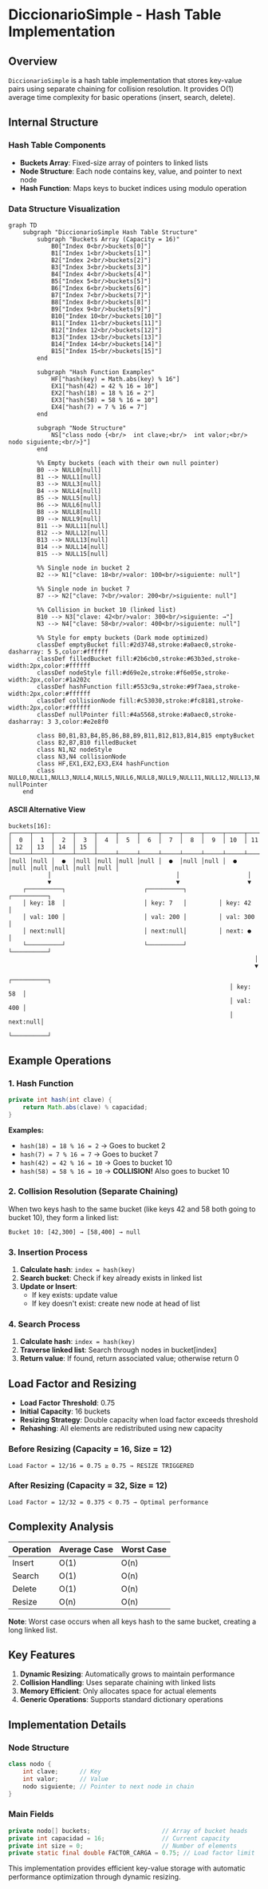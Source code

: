 # DiccionarioSimple - Hash Table Implementation

## Overview
`DiccionarioSimple` is a hash table implementation that stores key-value pairs using separate chaining for collision resolution. It provides O(1) average time complexity for basic operations (insert, search, delete).

## Internal Structure

### Hash Table Components
- **Buckets Array**: Fixed-size array of pointers to linked lists
- **Node Structure**: Each node contains key, value, and pointer to next node
- **Hash Function**: Maps keys to bucket indices using modulo operation

### Data Structure Visualization

```mermaid
graph TD
    subgraph "DiccionarioSimple Hash Table Structure"
        subgraph "Buckets Array (Capacity = 16)"
            B0["Index 0<br/>buckets[0]"]
            B1["Index 1<br/>buckets[1]"]
            B2["Index 2<br/>buckets[2]"]
            B3["Index 3<br/>buckets[3]"]
            B4["Index 4<br/>buckets[4]"]
            B5["Index 5<br/>buckets[5]"]
            B6["Index 6<br/>buckets[6]"]
            B7["Index 7<br/>buckets[7]"]
            B8["Index 8<br/>buckets[8]"]
            B9["Index 9<br/>buckets[9]"]
            B10["Index 10<br/>buckets[10]"]
            B11["Index 11<br/>buckets[11]"]
            B12["Index 12<br/>buckets[12]"]
            B13["Index 13<br/>buckets[13]"]
            B14["Index 14<br/>buckets[14]"]
            B15["Index 15<br/>buckets[15]"]
        end
        
        subgraph "Hash Function Examples"
            HF["hash(key) = Math.abs(key) % 16"]
            EX1["hash(42) = 42 % 16 = 10"]
            EX2["hash(18) = 18 % 16 = 2"]
            EX3["hash(58) = 58 % 16 = 10"]
            EX4["hash(7) = 7 % 16 = 7"]
        end
        
        subgraph "Node Structure"
            NS["class nodo {<br/>  int clave;<br/>  int valor;<br/>  nodo siguiente;<br/>}"]
        end
        
        %% Empty buckets (each with their own null pointer)
        B0 --> NULL0[null]
        B1 --> NULL1[null]
        B3 --> NULL3[null]
        B4 --> NULL4[null]
        B5 --> NULL5[null]
        B6 --> NULL6[null]
        B8 --> NULL8[null]
        B9 --> NULL9[null]
        B11 --> NULL11[null]
        B12 --> NULL12[null]
        B13 --> NULL13[null]
        B14 --> NULL14[null]
        B15 --> NULL15[null]
        
        %% Single node in bucket 2
        B2 --> N1["clave: 18<br/>valor: 100<br/>siguiente: null"]
        
        %% Single node in bucket 7
        B7 --> N2["clave: 7<br/>valor: 200<br/>siguiente: null"]
        
        %% Collision in bucket 10 (linked list)
        B10 --> N3["clave: 42<br/>valor: 300<br/>siguiente: →"]
        N3 --> N4["clave: 58<br/>valor: 400<br/>siguiente: null"]
        
        %% Style for empty buckets (Dark mode optimized)
        classDef emptyBucket fill:#2d3748,stroke:#a0aec0,stroke-dasharray: 5 5,color:#ffffff
        classDef filledBucket fill:#2b6cb0,stroke:#63b3ed,stroke-width:2px,color:#ffffff
        classDef nodeStyle fill:#d69e2e,stroke:#f6e05e,stroke-width:2px,color:#1a202c
        classDef hashFunction fill:#553c9a,stroke:#9f7aea,stroke-width:2px,color:#ffffff
        classDef collisionNode fill:#c53030,stroke:#fc8181,stroke-width:2px,color:#ffffff
        classDef nullPointer fill:#4a5568,stroke:#a0aec0,stroke-dasharray: 3 3,color:#e2e8f0
        
        class B0,B1,B3,B4,B5,B6,B8,B9,B11,B12,B13,B14,B15 emptyBucket
        class B2,B7,B10 filledBucket
        class N1,N2 nodeStyle
        class N3,N4 collisionNode
        class HF,EX1,EX2,EX3,EX4 hashFunction
        class NULL0,NULL1,NULL3,NULL4,NULL5,NULL6,NULL8,NULL9,NULL11,NULL12,NULL13,NULL14,NULL15 nullPointer
    end
```

#### ASCII Alternative View
```
buckets[16]:
┌─────┬─────┬─────┬─────┬─────┬─────┬─────┬─────┬─────┬─────┬─────┬─────┬─────┬─────┬─────┬─────┐
│  0  │  1  │  2  │  3  │  4  │  5  │  6  │  7  │  8  │  9  │ 10  │ 11  │ 12  │ 13  │ 14  │ 15  │
└─────┴─────┴─────┴─────┴─────┴─────┴─────┴─────┴─────┴─────┴─────┴─────┴─────┴─────┴─────┴─────┘
│null │null │  ●  │null │null │null │null │  ●  │null │null │  ●  │null │null │null │null │null │
           │                                   │                   │
           ▼                                   ▼                   ▼
    ┌──────────┐                      ┌──────────┐         ┌──────────┐
    │ key: 18  │                      │ key: 7   │         │ key: 42  │
    │ val: 100 │                      │ val: 200 │         │ val: 300 │
    │ next:null│                      │ next:null│         │ next: ●  │
    └──────────┘                      └──────────┘         └──────────┘
                                                                     │
                                                                     ▼
                                                              ┌──────────┐
                                                              │ key: 58  │
                                                              │ val: 400 │
                                                              │ next:null│
                                                              └──────────┘
```

## Example Operations

### 1. Hash Function
```java
private int hash(int clave) {
    return Math.abs(clave) % capacidad;
}
```

**Examples:**
- `hash(18) = 18 % 16 = 2` → Goes to bucket 2
- `hash(7) = 7 % 16 = 7` → Goes to bucket 7  
- `hash(42) = 42 % 16 = 10` → Goes to bucket 10
- `hash(58) = 58 % 16 = 10` → **COLLISION!** Also goes to bucket 10

### 2. Collision Resolution (Separate Chaining)

When two keys hash to the same bucket (like keys 42 and 58 both going to bucket 10), they form a linked list:

```
Bucket 10: [42,300] → [58,400] → null
```

### 3. Insertion Process

1. **Calculate hash**: `index = hash(key)`
2. **Search bucket**: Check if key already exists in linked list
3. **Update or Insert**: 
   - If key exists: update value
   - If key doesn't exist: create new node at head of list

### 4. Search Process

1. **Calculate hash**: `index = hash(key)`
2. **Traverse linked list**: Search through nodes in bucket[index]
3. **Return value**: If found, return associated value; otherwise return 0

## Load Factor and Resizing

- **Load Factor Threshold**: 0.75
- **Initial Capacity**: 16 buckets
- **Resizing Strategy**: Double capacity when load factor exceeds threshold
- **Rehashing**: All elements are redistributed using new capacity

### Before Resizing (Capacity = 16, Size = 12)
```
Load Factor = 12/16 = 0.75 ≥ 0.75 → RESIZE TRIGGERED
```

### After Resizing (Capacity = 32, Size = 12)
```
Load Factor = 12/32 = 0.375 < 0.75 → Optimal performance
```

## Complexity Analysis

| Operation | Average Case | Worst Case |
|-----------|--------------|------------|
| Insert    | O(1)         | O(n)       |
| Search    | O(1)         | O(n)       |
| Delete    | O(1)         | O(n)       |
| Resize    | O(n)         | O(n)       |

**Note**: Worst case occurs when all keys hash to the same bucket, creating a long linked list.

## Key Features

1. **Dynamic Resizing**: Automatically grows to maintain performance
2. **Collision Handling**: Uses separate chaining with linked lists
3. **Memory Efficient**: Only allocates space for actual elements
4. **Generic Operations**: Supports standard dictionary operations

## Implementation Details

### Node Structure
```java
class nodo {
    int clave;      // Key
    int valor;      // Value  
    nodo siguiente; // Pointer to next node in chain
}
```

### Main Fields
```java
private nodo[] buckets;                    // Array of bucket heads
private int capacidad = 16;                // Current capacity
private int size = 0;                      // Number of elements
private static final double FACTOR_CARGA = 0.75; // Load factor limit
```

This implementation provides efficient key-value storage with automatic performance optimization through dynamic resizing. 